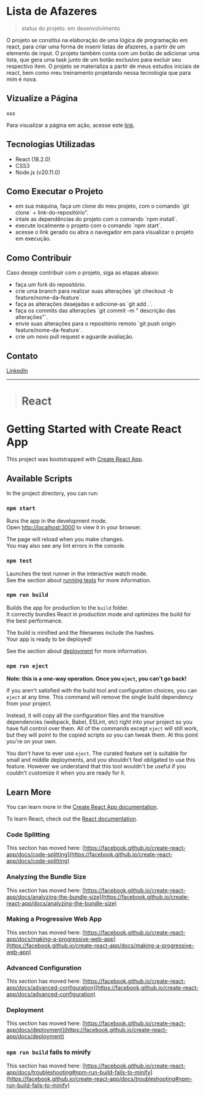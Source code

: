 <h1>Lista de Afazeres</h1>

> status do projeto: em desenvolvimento

O projeto se constitui na elaboração de uma lógica de programação em react, para criar uma forma de inserir listas de afazeres, a partir de um elemento de input. O projeto também conta com um botão de adicionar uma lista, que gera uma task junto de um botão exclusivo para excluir seu respectivo item. O projeto se materializa a partir de meus estudos iniciais de react, bem como meu treinamento projetando nessa tecnologia que para mim é nova. 

## Vizualize a Página
xxx
<br />

<p>Para visualizar a página em ação, acesse este <a href='xxxxxx' target='_blank'>link</a>.</p>

## Tecnologias Utilizadas
<ul>
<li>React (18.2.0)</li>
<li>CSS3</li>
<li>Node.js (v20.11.0)</li>
</ul>


## Como Executar o Projeto
<ul>
<li>em sua máquina, faça um clone do meu projeto, com o comando `git clone` + link-do-repositório".
</li>
<li>intale as dependências do projeto com o comando `npm install`.
</li>
<li>execute localmente o projeto com o comando `npm start`.
</li>
<li>acesse o link gerado ou abra o navegador em <http://localhost:(numeração gerada)> para visualizar o projeto em execução.
</li>
</ul>


## Como Contribuir
<p>Caso deseje contribuir com o projeto, siga as etapas abaixo:</p>
<ul>
<li>faça um fork do repositório.</li>
<li>crie uma branch para realizar suas alterações `git checkout -b feature/nome-da-feature`.
</li>
<li>faça as alterações deaejadas e adicione-as `git add .`.
</li>
<li>faça os commits das alterações `git commit -m " descrição das alterações"`.
</li>
<li>envie suas alterações para o repositório remoto `git push origin  feature/nome-da-feature`.
</li>
<li>crie um novo pull request e aguarde avaliação.
</li>
</ul>

## Contato
[LinkedIn](https://www.linkedin.com/in/clarc-vasconcelos-47535b116/)


______________________________________________________
> # React 

# Getting Started with Create React App

This project was bootstrapped with [Create React App](https://github.com/facebook/create-react-app).

## Available Scripts

In the project directory, you can run:

### `npm start`

Runs the app in the development mode.\
Open [http://localhost:3000](http://localhost:3000) to view it in your browser.

The page will reload when you make changes.\
You may also see any lint errors in the console.

### `npm test`

Launches the test runner in the interactive watch mode.\
See the section about [running tests](https://facebook.github.io/create-react-app/docs/running-tests) for more information.

### `npm run build`

Builds the app for production to the `build` folder.\
It correctly bundles React in production mode and optimizes the build for the best performance.

The build is minified and the filenames include the hashes.\
Your app is ready to be deployed!

See the section about [deployment](https://facebook.github.io/create-react-app/docs/deployment) for more information.

### `npm run eject`

**Note: this is a one-way operation. Once you `eject`, you can't go back!**

If you aren't satisfied with the build tool and configuration choices, you can `eject` at any time. This command will remove the single build dependency from your project.

Instead, it will copy all the configuration files and the transitive dependencies (webpack, Babel, ESLint, etc) right into your project so you have full control over them. All of the commands except `eject` will still work, but they will point to the copied scripts so you can tweak them. At this point you're on your own.

You don't have to ever use `eject`. The curated feature set is suitable for small and middle deployments, and you shouldn't feel obligated to use this feature. However we understand that this tool wouldn't be useful if you couldn't customize it when you are ready for it.

## Learn More

You can learn more in the [Create React App documentation](https://facebook.github.io/create-react-app/docs/getting-started).

To learn React, check out the [React documentation](https://reactjs.org/).

### Code Splitting

This section has moved here: [https://facebook.github.io/create-react-app/docs/code-splitting](https://facebook.github.io/create-react-app/docs/code-splitting)

### Analyzing the Bundle Size

This section has moved here: [https://facebook.github.io/create-react-app/docs/analyzing-the-bundle-size](https://facebook.github.io/create-react-app/docs/analyzing-the-bundle-size)

### Making a Progressive Web App

This section has moved here: [https://facebook.github.io/create-react-app/docs/making-a-progressive-web-app](https://facebook.github.io/create-react-app/docs/making-a-progressive-web-app)

### Advanced Configuration

This section has moved here: [https://facebook.github.io/create-react-app/docs/advanced-configuration](https://facebook.github.io/create-react-app/docs/advanced-configuration)

### Deployment

This section has moved here: [https://facebook.github.io/create-react-app/docs/deployment](https://facebook.github.io/create-react-app/docs/deployment)

### `npm run build` fails to minify

This section has moved here: [https://facebook.github.io/create-react-app/docs/troubleshooting#npm-run-build-fails-to-minify](https://facebook.github.io/create-react-app/docs/troubleshooting#npm-run-build-fails-to-minify)
